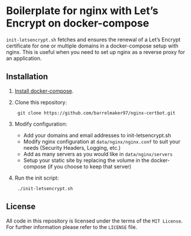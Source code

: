 # Boilerplate for nginx with Let’s Encrypt on docker-compose

`init-letsencrypt.sh` fetches and ensures the renewal of a Let’s
Encrypt certificate for one or multiple domains in a docker-compose
setup with nginx.
This is useful when you need to set up nginx as a reverse proxy for an
application.

## Installation
1. [Install docker-compose](https://docs.docker.com/compose/install/#install-compose).

2. Clone this repository:

        git clone https://github.com/barrelmaker97/nginx-certbot.git

3. Modify configuration:
    - Add your domains and email addresses to init-letsencrypt.sh
    - Modify nginx configuration at `data/nginx/nginx.conf` to suit your needs (Security Headers, Logging, etc.)
    - Add as many servers as you would like in `data/nginx/servers`
    - Setup your static site by replacing the volume in the docker-compose (if you choose to keep that server)

4. Run the init script:

        ./init-letsencrypt.sh

## License
All code in this repository is licensed under the terms of the `MIT License`. For further information please refer to the `LICENSE` file.
